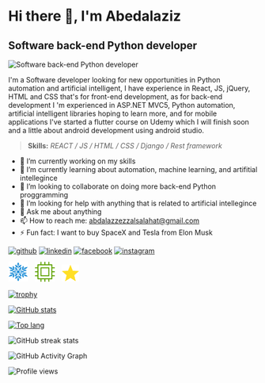 # Hi there 👋, I'm Abedalaziz
## Software back-end Python developer

![Software back-end Python developer](https://media2.giphy.com/media/coxQHKASG60HrHtvkt/giphy.gif)


I'm a Software developer looking for new opportunities in Python automation and artificial intelligent, I have experience in React, JS, jQuery, HTML and CSS that's for front-end development, as for back-end development I 'm experienced in ASP.NET MVC5, Python automation, artificial intelligent libraries hoping to learn more, and for mobile applications I've started a flutter course on Udemy which I will finish soon and a little about android development using android studio.

> **Skills:** *REACT / JS / HTML / CSS / Django / Rest framework*

- 🔭 I’m currently working on my skills 
- 🌱 I’m currently learning about automation, machine learning, and artifitial intellegince 
- 👯 I’m looking to collaborate on doing more back-end Python proggramming 
- 🤔 I’m looking for help with anything that is related to artificial intellegince 
- 💬 Ask me about anything 
- 📫 How to reach me: abdalazzezzalsalahat@gmail.com 
- ⚡ Fun fact: I want to buy SpaceX and Tesla from Elon Musk 


[<img src='https://cdn.jsdelivr.net/npm/simple-icons@3.0.1/icons/github.svg' alt='github' height='40'>](https://github.com/https://github.com/abdalazzezzalsalahat)  [<img src='https://cdn.jsdelivr.net/npm/simple-icons@3.0.1/icons/linkedin.svg' alt='linkedin' height='40'>](https://www.linkedin.com/in/https://www.linkedin.com/in/abd-alazez-a-alsalahat/)  [<img src='https://cdn.jsdelivr.net/npm/simple-icons@3.0.1/icons/facebook.svg' alt='facebook' height='40'>](https://www.facebook.com/https://web.facebook.com/abdalazez.alsalahat)  [<img src='https://cdn.jsdelivr.net/npm/simple-icons@3.0.1/icons/instagram.svg' alt='instagram' height='40'>](https://www.instagram.com/https://www.instagram.com/azzozz_96/)  

<a href='https://archiveprogram.github.com/'><img src='https://raw.githubusercontent.com/acervenky/animated-github-badges/master/assets/acbadge.gif' width='40' height='40'></a> <a href='https://docs.github.com/en/developers'><img src='https://raw.githubusercontent.com/acervenky/animated-github-badges/master/assets/devbadge.gif' width='40' height='40'></a> <a href='https://stars.github.com/'><img src='https://raw.githubusercontent.com/acervenky/animated-github-badges/master/assets/starbadge.gif' width='35' height='35'></a> 

[![trophy](https://github-profile-trophy.vercel.app/?username=abdalazzezzalsalahat)](https://github.com/ryo-ma/github-profile-trophy)

[![GitHub stats](https://github-readme-stats.vercel.app/api?username=abdalazzezzalsalahat&show_icons=true&theme=tokyonight)](https://github.com/abdalazzezzalsalahat) 

[![Top lang](https://github-readme-stats.vercel.app/api/top-langs/?username=abdalazzezzalsalahat&show_icons=true&theme=tokyonight)](https://github.com/abdalazzezzalsalahat)

![GitHub streak stats](https://github-readme-streak-stats.herokuapp.com/?user=abdalazzezzalsalahat&show_icons=true&theme=tokyonight)  

![GitHub Activity Graph](https://activity-graph.herokuapp.com/graph?username=abdalazzezzalsalahat&show_icons=true&theme=tokyonight)  

![Profile views](https://gpvc.arturio.dev/abdalazzezzalsalahat)  